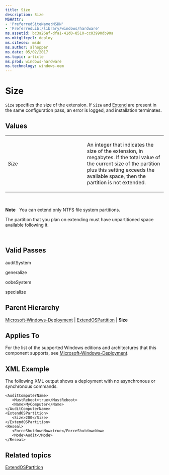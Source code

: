 ```yaml
---
title: Size
description: Size
MSHAttr:
- 'PreferredSiteName:MSDN'
- 'PreferredLib:/library/windows/hardware'
ms.assetid: bc3a26af-dfa1-41d0-8510-cc03990db90a
ms.mktglfcycl: deploy
ms.sitesec: msdn
ms.author: alhopper
ms.date: 05/02/2017
ms.topic: article
ms.prod: windows-hardware
ms.technology: windows-oem
---
```


# Size


`Size` specifies the size of the extension. If `Size` and [Extend](microsoft-windows-deployment-extendospartition-extend.md) are present in the same configuration pass, an error is logged, and installation terminates.

## Values


<table>
<colgroup>
<col width="50%" />
<col width="50%" />
</colgroup>
<tbody>
<tr class="odd">
<td><p><em>Size</em></p></td>
<td><p>An integer that indicates the size of the extension, in megabytes. If the total value of the current size of the partition plus this setting exceeds the available space, then the partition is not extended.</p></td>
</tr>
</tbody>
</table>

 

**Note**  
You can extend only NTFS file system partitions.

The partition that you plan on extending must have unpartitioned space available following it.

 

## Valid Passes


auditSystem

generalize

oobeSystem

specialize

## Parent Hierarchy


[Microsoft-Windows-Deployment](microsoft-windows-deployment.md) | [ExtendOSPartition](microsoft-windows-deployment-extendospartition.md) | **Size**

## Applies To


For the list of the supported Windows editions and architectures that this component supports, see [Microsoft-Windows-Deployment](microsoft-windows-deployment.md).

## XML Example


The following XML output shows a deployment with no asynchronous or synchronous commands.

``` syntax
<AuditComputerName>
   <MustReboot>true</MustReboot>
   <Name>MyComputer</Name>
</AuditComputerName>
<ExtendOSPartition>
   <Size>200</Size>
</ExtendOSPartition>
<Reseal>
   <ForceShutdownNow>true</ForceShutdownNow>
   <Mode>Audit</Mode>
</Reseal>
```

## Related topics


[ExtendOSPartition](microsoft-windows-deployment-extendospartition.md)

 

 







